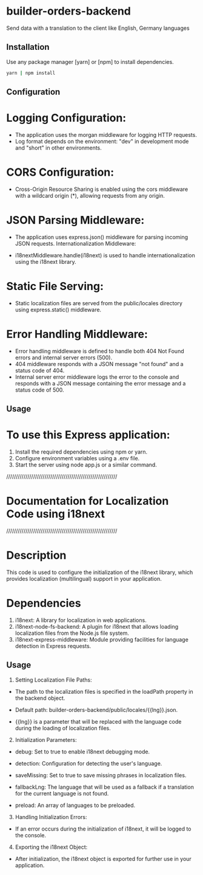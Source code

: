 # builder-orders-backend

Send data with a translation to the client like English, Germany languages

## Installation

Use any package manager [yarn] or [npm] to install dependencies.

```bash
yarn | npm install
```

## Configuration

# Logging Configuration:

- The application uses the morgan middleware for logging HTTP requests.
- Log format depends on the environment: "dev" in development mode and "short" in other environments.

# CORS Configuration:

- Cross-Origin Resource Sharing is enabled using the cors middleware with a wildcard origin (\*), allowing requests from any origin.

# JSON Parsing Middleware:

- The application uses express.json() middleware for parsing incoming JSON requests.
  Internationalization Middleware:

- i18nextMiddleware.handle(i18next) is used to handle internationalization using the i18next library.

# Static File Serving:

- Static localization files are served from the public/locales directory using express.static() middleware.

# Error Handling Middleware:

- Error handling middleware is defined to handle both 404 Not Found errors and internal server errors (500).
- 404 middleware responds with a JSON message "not found" and a status code of 404.
- Internal server error middleware logs the error to the console and responds with a JSON message containing the error message and a status code of 500.

## Usage

# To use this Express application:

1.  Install the required dependencies using npm or yarn.
2.  Configure environment variables using a .env file.
3.  Start the server using node app.js or a similar command.

//////////////////////////////////////////////////////////

# Documentation for Localization Code using i18next

//////////////////////////////////////////////////////////

# Description

This code is used to configure the initialization of the i18next library, which provides localization (multilingual) support in your application.

# Dependencies

1. i18next: A library for localization in web applications.
2. i18next-node-fs-backend: A plugin for i18next that allows loading localization files from the Node.js file system.
3. i18next-express-middleware: Module providing facilities for language detection in Express requests.

## Usage

1. Setting Localization File Paths:

- The path to the localization files is specified in the loadPath property in the backend object.

- Default path: builder-orders-backend/public/locales/{{lng}}.json.

- {{lng}} is a parameter that will be replaced with the language code during the loading of localization files.

2. Initialization Parameters:

- debug: Set to true to enable i18next debugging mode.

- detection: Configuration for detecting the user's language.

- saveMissing: Set to true to save missing phrases in localization files.

- fallbackLng: The language that will be used as a fallback if a translation for the current language is not found.

- preload: An array of languages to be preloaded.

3. Handling Initialization Errors:

- If an error occurs during the initialization of i18next, it will be logged to the console.

4. Exporting the i18next Object:

- After initialization, the i18next object is exported for further use in your application.
